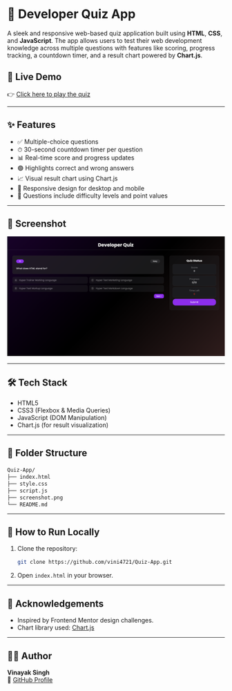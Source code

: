 # 🧠 Developer Quiz App

A sleek and responsive web-based quiz application built using **HTML**, **CSS**, and **JavaScript**. The app allows users to test their web development knowledge across multiple questions with features like scoring, progress tracking, a countdown timer, and a result chart powered by **Chart.js**.

## 🚀 Live Demo

👉 [Click here to play the quiz](https://vini4721.github.io/Quiz-App/)

---

## ✨ Features

- ✅ Multiple-choice questions
- ⏱ 30-second countdown timer per question
- 📊 Real-time score and progress updates
- 🟢 Highlights correct and wrong answers
- 📈 Visual result chart using Chart.js
- 🎯 Responsive design for desktop and mobile
- 🧠 Questions include difficulty levels and point values

---

## 📸 Screenshot

![Quiz App Screenshot](Ui.png)

---

## 🛠 Tech Stack

- HTML5
- CSS3 (Flexbox & Media Queries)
- JavaScript (DOM Manipulation)
- Chart.js (for result visualization)

---

## 📂 Folder Structure

```
Quiz-App/
├── index.html
├── style.css
├── script.js
├── screenshot.png
└── README.md
```

---

## 📌 How to Run Locally

1. Clone the repository:
   ```bash
   git clone https://github.com/vini4721/Quiz-App.git
   ```
2. Open `index.html` in your browser.

---

## 🙌 Acknowledgements

- Inspired by Frontend Mentor design challenges.
- Chart library used: [Chart.js](https://www.chartjs.org/)

---

## 🧑‍💻 Author

**Vinayak Singh**  
🔗 [GitHub Profile](https://github.com/vini4721)
